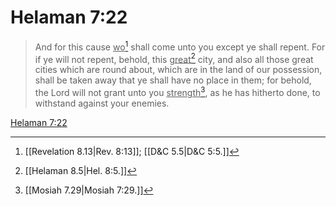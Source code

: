# Helaman 7:22

> And for this cause <u>wo</u>[^a] shall come unto you except ye shall repent. For if ye will not repent, behold, this <u>great</u>[^b] city, and also all those great cities which are round about, which are in the land of our possession, shall be taken away that ye shall have no place in them; for behold, the Lord will not grant unto you <u>strength</u>[^c], as he has hitherto done, to withstand against your enemies.

[Helaman 7:22](https://www.churchofjesuschrist.org/study/scriptures/bofm/hel/7?lang=eng&id=p22#p22)


[^a]: [[Revelation 8.13|Rev. 8:13]]; [[D&C 5.5|D&C 5:5.]]
[^b]: [[Helaman 8.5|Hel. 8:5.]]
[^c]: [[Mosiah 7.29|Mosiah 7:29.]]
